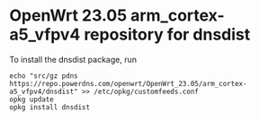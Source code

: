 OpenWrt 23.05 arm_cortex-a5_vfpv4 repository for dnsdist
========

To install the dnsdist package, run

```
echo "src/gz pdns https://repo.powerdns.com/openwrt/OpenWrt_23.05/arm_cortex-a5_vfpv4/dnsdist" >> /etc/opkg/customfeeds.conf
opkg update
opkg install dnsdist
```
